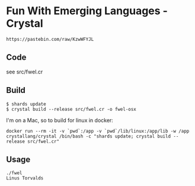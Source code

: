 # Fun With Emerging Languages - Crystal

    https://pastebin.com/raw/KzwWFYJL

## Code

see src/fwel.cr

## Build

    $ shards update
    $ crystal build --release src/fwel.cr -o fwel-osx

I'm on a Mac, so to build for linux in docker:

    docker run --rm -it -v `pwd`:/app -v `pwd`/lib/linux:/app/lib -w /app crystallang/crystal /bin/bash -c "shards update; crystal build --release src/fwel.cr"



## Usage

    ./fwel
    Linus Torvalds
